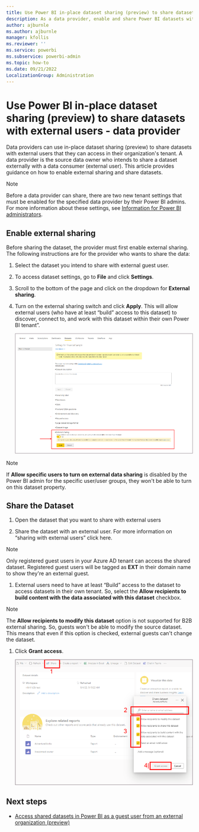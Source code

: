 ```yaml
---
title: Use Power BI in-place dataset sharing (preview) to share datasets with external users - data provider
description: As a data provider, enable and share Power BI datasets with external guest users.
author: ajburnle
ms.author: ajburnle
manager: kfollis
ms.reviewer: ''
ms.service: powerbi
ms.subservice: powerbi-admin
ms.topic: how-to
ms.date: 09/21/2022
LocalizationGroup: Administration
---
```


# Use Power BI in-place dataset sharing (preview) to share datasets with external users - data provider

Data providers can use in-place dataset sharing (preview) to share datasets with external users that they can access in their organization's tenant. A data provider is the source data owner who intends to share a dataset externally with a data consumer (external user). This article provides guidance on how to enable external sharing and share datasets.

> [!NOTE]
> Before a data provider can share, there are two new tenant settings that must be enabled for the specified data provider by their Power BI admins. For more information about these settings, see [Information for Power BI administrators](./service-dataset-external-org-share-admin.md).

## Enable external sharing 

 Before sharing the dataset, the provider must first enable external sharing. The following instructions are for the provider who wants to share the data: 

1. Select the dataset you intend to share with external guest user.

1. To access dataset settings, go to **File** and click **Settings**. 

1. Scroll to the bottom of the page and click on the dropdown for **External sharing**. 

1. Turn on the external sharing switch and click **Apply**. This will allow external users (who have at least “build” access to this dataset) to discover, connect to, and work with this dataset within their own Power BI tenant”.

     ![Screenshot of the dataset settings with the external sharing settings set to apply.](media/service-dataset-external-org-share-provider/external-sharing-dataset.png)

> [!NOTE] 
> If **Allow specific users to turn on external data sharing** is disabled by the Power BI admin for the specific user/user groups, they won't be able to turn on this dataset property.  

## Share the Dataset 

1. Open the dataset that you want to share with external users 

1. Share the dataset with an external user. For more information on “sharing with external users” click here. 

> [!NOTE] 
> Only registered guest users in your Azure AD tenant can access the shared dataset. Registered guest users will be tagged as **EXT** in their domain name to show they're an external guest.

1. External users need to have at least “Build” access to the dataset to access datasets in their own tenant. So, select the **Allow recipients to build content with the data associated with this dataset** checkbox. 

> [!NOTE] 
> The **Allow recipients to modify this dataset** option is not supported for B2B external sharing. So, guests won't be able to modify the source dataset. This means that even if this option is checked, external guests can't change the dataset. 

1. Click **Grant access**. 

    ![Screenshot of the dataset how to grant access to a dataset.](media/service-dataset-external-org-share-provider/share-dataset.png)

## Next steps
- [Access shared datasets in Power BI as a guest user from an external organization (preview)](service-dataset-external-org-share-view.md)